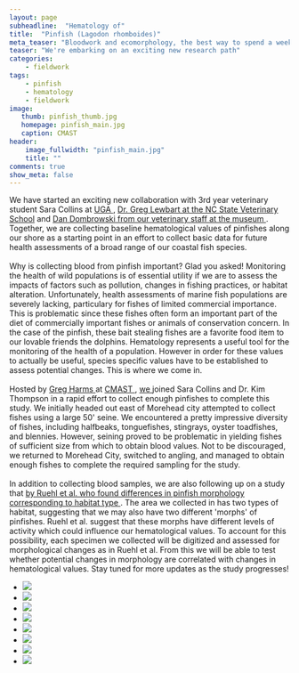 ```yaml
---
layout: page
subheadline:  "Hematology of"
title:  "Pinfish (Lagodon rhomboides)"
meta_teaser: "Bloodwork and ecomorphology, the best way to spend a weekend"
teaser: "We're embarking on an exciting new research path"
categories:
    - fieldwork
tags:
    - pinfish
    - hematology
    - fieldwork
image:
   thumb: pinfish_thumb.jpg
   homepage: pinfish_main.jpg
   caption: CMAST
header: 
    image_fullwidth: "pinfish_main.jpg"
    title: ""
comments: true
show_meta: false
---
```

We have started an exciting new collaboration with 3rd year veterinary student Sara Collins at <a href='http://www.uga.edu/'> UGA </a>, <a href='http://www.greglewbart.com/'> Dr. Greg Lewbart at the NC State Veterinary School</a> and <a href='http://naturalsciences.org/staff/dan-dombrowski'> Dan Dombrowski from our veterinary staff at the museum </a>. Together, we are collecting baseline hematological values of pinfishes along our shore as a starting point in an effort to collect basic data for future health assessments of a broad range of our coastal fish species. 
<br>
<br>
Why is collecting blood from pinfish important? Glad you asked! Monitoring the health of wild populations is of essential utility if we are to assess the impacts of factors such as pollution, changes in fishing practices, or habitat alteration. Unfortunately, health assessments of marine fish populations are severely lacking, particulary for fishes of limited commercial importance. This is problematic since these fishes often form an important part of the diet of commercially important fishes or animals of conservation concern. In the case of the pinfish, these bait stealing fishes are a favorite food item to our lovable friends the dolphins. Hematology represents a useful tool for the monitoring of the health of a population. However in order for these values to actually be useful, species specific values have to be established to assess potential changes. This is where we come in.
<br>
<br>
Hosted by <a href='http://www.greglewbart.com/blog.htm?post=888485'> Greg Harms </a> at <a href='https://cmast.ncsu.edu/'> CMAST </a>, <a href=''> we </a> joined Sara Collins and Dr. Kim Thompson in a rapid effort to collect enough pinfishes to complete this study. We initially headed out east of Morehead city attempted to collect fishes using a large 50' seine. We encountered a pretty impressive diversity of fishes, including halfbeaks, tonguefishes, stingrays, oyster toadfishes, and blennies. However, seining proved to be problematic in yielding fishes of sufficient size from which to obtain blood values. Not to be discouraged, we returned to Morehead City, switched to angling, and managed to obtain enough fishes to complete the required sampling for the study.
<br>
<br>
In addition to collecting blood samples, we are also following up on a study that <a href='https://www.researchgate.net/publication/230233820_Replicated_shape_variation_between_simple_and_complex_habitats_in_two_estuarine_fishes'> by Ruehl et al. who found differences in pinfish morphology corresponding to habitat type </a>. The area we collected in has two types of habitat, suggesting that we may also have two different 'morphs' of pinfishes. Ruehl et al. suggest that these morphs have different levels of activity which could influence our hematological values. To account for this possibility, each specimen we collected will be digitized and assessed for morphological changes as in Ruehl et al. From this we will be able to test whether potential changes in morphology are correlated with changes in hematological values. Stay tuned for more updates as the study progresses!



<ul class="clearing-thumbs small-block-grid-4" data-clearing>
  <li><a href="{{ site.url }}/images/pin1.jpg"><img  data-caption="Pinfish (Lagodon rhomboides)" class="th" src="{{ site.url }}/images/pin1_thumb.jpg"></a></li>
  <li><a href="{{ site.url }}/images/pin2.jpg"><img  data-caption="How much gear does it take to catch pinfish? About this much." class="th" src="{{ site.url }}/images/pin2_thumb.jpg"></a></li>
  <li><a href="{{ site.url }}/images/pin3.jpg"><img  data-caption="Angling for pinfishes at CMAST" class="th" src="{{ site.url }}/images/pin3_thumb.jpg"></a></li>
  <li><a href="{{ site.url }}/images/pin4.jpg"><img  data-caption="Sara Collins taking a blood sample from a pinfish under anesthesia" class="th" src="{{ site.url }}/images/pin4_thumb.jpg"></a></li>
  <li><a href="{{ site.url }}/images/pin5.jpg"><img  data-caption="Loading extracted blood into an istat cartridge" class="th" src="{{ site.url }}/images/pin5_thumb.jpg"></a></li>
  <li><a href="{{ site.url }}/images/pin6.jpg"><img  data-caption="April Lamb making a new friend" class="th" src="{{ site.url }}/images/pin6_thumb.jpg"></a></li>
  <li><a href="{{ site.url }}/images/pin7.jpg"><img  data-caption="Heading out with Joe Flores to seine" class="th" src="{{ site.url }}/images/pin7_thumb.jpg"></a></li>
  <li><a href="{{ site.url }}/images/pin8.jpg"><img  data-caption="Another visitor from under the CMAST dock" class="th" src="{{ site.url }}/images/pin8_thumb.jpg"></a></li>
</ul>











